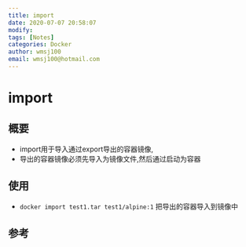```yaml
---
title: import
date: 2020-07-07 20:58:07
modify: 
tags: [Notes]
categories: Docker
author: wmsj100
email: wmsj100@hotmail.com
---
```


# import

## 概要

- import用于导入通过export导出的容器镜像,
- 导出的容器镜像必须先导入为镜像文件,然后通过启动为容器

## 使用

- `docker import test1.tar test1/alpine:1` 把导出的容器导入到镜像中

## 参考

